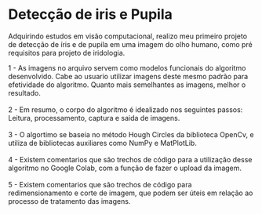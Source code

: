 # Detecção de iris e Pupila 
Adquirindo estudos em visão computacional, realizo meu primeiro projeto de detecção de íris e de pupila em uma imagem do olho humano, como pré requisitos para projeto de iridologia.

1 - As imagens no arquivo servem como modelos funcionais do algoritmo desenvolvido. Cabe ao usuario utilizar imagens deste mesmo padrão para efetividade do algoritmo. Quanto mais semelhantes as imagens, melhor o resultado.<br>
<br>
2 - Em resumo, o corpo do algoritmo é idealizado nos seguintes passos: Leitura, processamento, captura e saida de imagens.<br>
<br>
3 - O algortimo se baseia no método Hough Circles da biblioteca OpenCv, e utiliza de bibliotecas auxiliares como NumPy e MatPlotLib.<br>
<br>
4 - Existem comentarios que são trechos de código para a utilização desse algoritmo no Google Colab, com a função de fazer o upload da imagem.<br>
<br>
5 - Existem comentarios que são trechos de código para redimensionamento e corte de imagem, que podem ser úteis em relação ao processo de tratamento das imagens.
